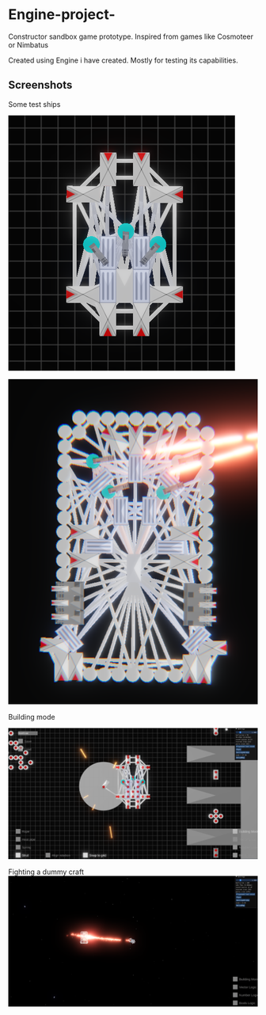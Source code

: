 # Engine-project-
Constructor sandbox game prototype. Inspired from games like Cosmoteer or Nimbatus

Created using Engine i have created. Mostly for testing its capabilities.

## Screenshots
Some test ships

![github3](https://github.com/gfifgfifofich/Engine-project-/blob/main/Textures/craft1.png)

![github3](https://github.com/gfifgfifofich/Engine-project-/blob/main/Textures/craft2.png)

Building mode

![github3](https://github.com/gfifgfifofich/Engine-project-/blob/main/Textures/Screenshot_3.png)

Fighting a dummy craft
![github3](https://github.com/gfifgfifofich/Engine-project-/blob/main/Textures/Screenshot_1.png)
